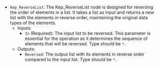 - `Kep_ReverseList`: The Kep_ReverseList node is designed for reversing the order of elements in a list. It takes a list as input and returns a new list with the elements in reverse order, maintaining the original data types of the elements.
    - Inputs:
        - `In` (Required): The input list to be reversed. This parameter is essential for the operation as it determines the sequence of elements that will be reversed. Type should be `*`.
    - Outputs:
        - `Reversed`: The output list with its elements in reverse order compared to the input list. Type should be `*`.
